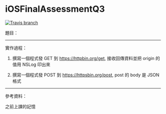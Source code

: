 # iOSFinalAssessmentQ3

[![Travis branch](https://img.shields.io/travis/rust-lang/rust/master.svg)]()

題目：


---

實作過程：

1. 撰寫一個程式發 GET 到 https://httpbin.org/get, 接收回傳資料並把 origin 的值用 NSLog 印出來

2. 撰寫一個程式發 POST 到 https://httpsbin.org/post, post 的 body 是 JSON 格式


---

參考資料：

之前上課的記憶
